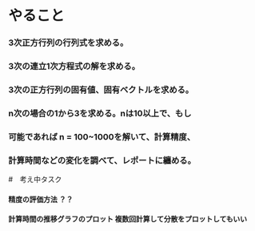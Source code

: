 # やること
### 3次正方行列の行列式を求める。
### 3次の連立1次方程式の解を求める。
### 3次の正方行列の固有値、固有ベクトルを求める。
### n次の場合の1から3を求める。nは10以上で、もし
### 可能であれば n = 100~1000を解いて、計算精度、
### 計算時間などの変化を調べて、レポートに纏める。

#　考え中タスク
#### 精度の評価方法  ？？
#### 計算時間の推移グラフのプロット 複数回計算して分散をプロットしてもいい


